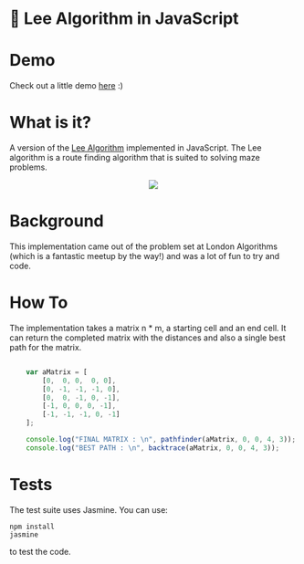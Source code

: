 # :runner: Lee Algorithm in JavaScript

# Demo
Check out a little demo [here](https://jameslmilner.github.io/lee-algorithm-js/) :)

# What is it?

A version of the [Lee Algorithm](https://en.wikipedia.org/wiki/Lee_algorithm) implemented in JavaScript. The Lee algorithm is a route finding algorithm that is suited to solving maze problems.

<p align="center">
    <img src="https://upload.wikimedia.org/wikipedia/commons/5/5a/Lee_waveprop.png">
</p>

# Background

This implementation came out of the problem set at London Algorithms (which is a fantastic meetup by the way!) and was a lot of fun to try and code.

# How To

The implementation takes a matrix n * m, a starting cell and an end cell. It can return the completed matrix with the distances and also a single best path for the matrix.

```javascript

    var aMatrix = [
        [0,  0, 0,  0, 0],
        [0, -1, -1, -1, 0],
        [0,  0, -1, 0, -1],
        [-1, 0, 0, 0, -1],
        [-1, -1, -1, 0, -1]
    ];

    console.log("FINAL MATRIX : \n", pathfinder(aMatrix, 0, 0, 4, 3));
    console.log("BEST PATH : \n", backtrace(aMatrix, 0, 0, 4, 3));

```

# Tests

The test suite uses Jasmine. You can use:

    npm install
    jasmine

to test the code.
